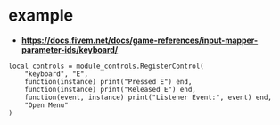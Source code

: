 # example
- **https://docs.fivem.net/docs/game-references/input-mapper-parameter-ids/keyboard/**
```
local controls = module_controls.RegisterControl(
    "keyboard", "E", 
    function(instance) print("Pressed E") end,
    function(instance) print("Released E") end,
    function(event, instance) print("Listener Event:", event) end,
    "Open Menu"
)
